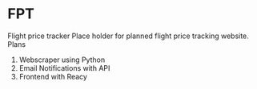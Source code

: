 # FPT
Flight price tracker 
Place holder for planned flight price tracking website.
Plans
1) Webscraper using Python
2) Email Notifications with API
3) Frontend with Reacy
